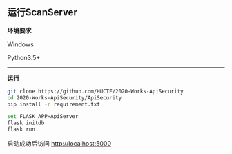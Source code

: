 ## 运行ScanServer

**环境要求**

Windows

Python3.5+

------------------
**运行**
```bash
git clone https://github.com/HUCTF/2020-Works-ApiSecurity
cd 2020-Works-ApiSecurity/ApiSecurity
pip install -r requirement.txt

set FLASK_APP=ApiServer
flask initdb
flask run
```
启动成功后访问 <http://localhost:5000>
